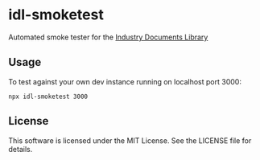 # idl-smoketest

Automated smoke tester for the [Industry Documents Library](https://industrydocuments.ucsf.edu/)

## Usage

To test against your own dev instance running on localhost port 3000:

```
npx idl-smoketest 3000
```

## License

This software is licensed under the MIT License. See the LICENSE file for
details.
